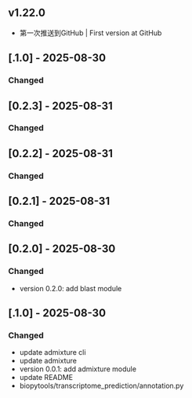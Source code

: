## v1.22.0
- 第一次推送到GitHub | First version at GitHub
## [.1.0] - 2025-08-30

### Changed
## [0.2.3] - 2025-08-31

### Changed


## [0.2.2] - 2025-08-31

### Changed


## [0.2.1] - 2025-08-31

### Changed


## [0.2.0] - 2025-08-30

### Changed
- version 0.2.0: add blast module

## [.1.0] - 2025-08-30

### Changed

- update admixture cli
- update admixture
- version 0.0.1: add admixture module
- update README
- biopytools/transcriptome_prediction/annotation.py



